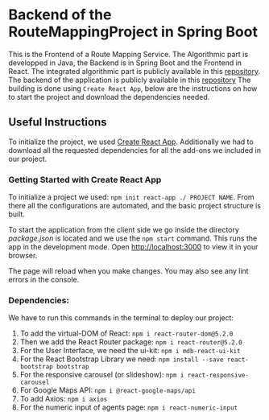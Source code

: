 # Backend of the RouteMappingProject in Spring Boot
This is the Frontend of a Route Mapping Service. The Algorithmic part is developped in Java, the Backend is in Spring Boot and the Frontend in React.
The integrated algorithmic part is publicly available in this [repository](https://github.com/KalliGiannikoglou/RouteMappingProject).
The backend of the application is publicly available in this [repository](https://github.com/KalliGiannikoglou/Backend-of-RouteMappingProject-SpringBoot)
The building is done using `Create React App`, below are the instructions on how to start the project and download the dependencies needed.

## Useful Instructions
To initialize the project, we used [Create React App](https://github.com/facebook/create-react-app). 
Additionally we had to download all the requested dependencies for all the add-ons we included in our project.


### Getting Started with Create React App

To initialize a project we used:  `npm init react-app ./ PROJECT NAME`.
From there all the configurations are automated, and the basic project structure is built.

To start the application from the client side we go inside the directory _package.json_ is located and we use the `npm start` command.
This runs the app in the development mode.
Open [http://localhost:3000](http://localhost:3000) to view it in your browser.

The page will reload when you make changes.
You may also see any lint errors in the console.

### Dependencies:
We have to run this commands in the terminal to deploy our project:
1. To add the virtual-DOM of React: `npm i react-router-dom@5.2.0`
2. Then we add the React Router package: `npm i react-router@5.2.0`
3. For the User Interface, we need the ui-kit: `npm i mdb-react-ui-kit`
4. For the React Bootstrap Library we need: `npm install --save react-bootstrap bootstrap` 
5. For the responsive carousel (or slideshow): `npm i react-responsive-carousel`
6. For Google Maps API: `npm i @react-google-maps/api`
7. To add Axios: `npm i axios`
8. For the numeric input of agents page: `npm i react-numeric-input`
